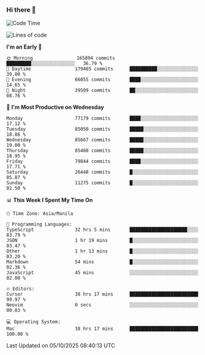 ### Hi there 👋

<!--START_SECTION:waka-->
![Code Time](http://img.shields.io/badge/Code%20Time-6%2C344%20hrs%2033%20mins-blue)

![Lines of code](https://img.shields.io/badge/From%20Hello%20World%20I%27ve%20Written-148.0%20million%20lines%20of%20code-blue)

**I'm an Early 🐤** 

```text
🌞 Morning                165894 commits      █████████░░░░░░░░░░░░░░░░   36.79 % 
🌆 Daytime                179465 commits      ██████████░░░░░░░░░░░░░░░   39.80 % 
🌃 Evening                66055 commits       ████░░░░░░░░░░░░░░░░░░░░░   14.65 % 
🌙 Night                  39509 commits       ██░░░░░░░░░░░░░░░░░░░░░░░   08.76 % 
```
📅 **I'm Most Productive on Wednesday** 

```text
Monday                   77179 commits       ████░░░░░░░░░░░░░░░░░░░░░   17.12 % 
Tuesday                  85050 commits       █████░░░░░░░░░░░░░░░░░░░░   18.86 % 
Wednesday                85667 commits       █████░░░░░░░░░░░░░░░░░░░░   19.00 % 
Thursday                 85460 commits       █████░░░░░░░░░░░░░░░░░░░░   18.95 % 
Friday                   79844 commits       ████░░░░░░░░░░░░░░░░░░░░░   17.71 % 
Saturday                 26448 commits       █░░░░░░░░░░░░░░░░░░░░░░░░   05.87 % 
Sunday                   11275 commits       █░░░░░░░░░░░░░░░░░░░░░░░░   02.50 % 
```


📊 **This Week I Spent My Time On** 

```text
🕑︎ Time Zone: Asia/Manila

💬 Programming Languages: 
TypeScript               32 hrs 5 mins       █████████████████████░░░░   83.79 % 
JSON                     1 hr 19 mins        █░░░░░░░░░░░░░░░░░░░░░░░░   03.47 % 
Other                    1 hr 13 mins        █░░░░░░░░░░░░░░░░░░░░░░░░   03.20 % 
Markdown                 54 mins             █░░░░░░░░░░░░░░░░░░░░░░░░   02.36 % 
JavaScript               45 mins             ░░░░░░░░░░░░░░░░░░░░░░░░░   02.00 % 

🔥 Editors: 
Cursor                   38 hrs 17 mins      █████████████████████████   99.97 % 
Neovim                   0 secs              ░░░░░░░░░░░░░░░░░░░░░░░░░   00.03 % 

💻 Operating System: 
Mac                      38 hrs 17 mins      █████████████████████████   100.00 % 
```


 Last Updated on 05/10/2025 08:40:13 UTC
<!--END_SECTION:waka-->


<!--
**rad182/rad182** is a ✨ _special_ ✨ repository because its `README.md` (this file) appears on your GitHub profile.

Here are some ideas to get you started:

- 🔭 I’m currently working on ...
- 🌱 I’m currently learning ...
- 👯 I’m looking to collaborate on ...
- 🤔 I’m looking for help with ...
- 💬 Ask me about ...
- 📫 How to reach me: ...
- 😄 Pronouns: ...
- ⚡ Fun fact: ...
-->
